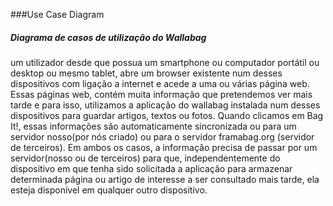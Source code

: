 ###Use Case Diagram 

##### Diagrama de casos de utilização do Wallabag



um utilizador desde que possua um smartphone ou computador portátil ou desktop ou mesmo tablet, abre um browser existente num desses 
dispositivos com ligação a internet e acede a uma ou várias página web. Essas páginas web, contém muita informação que pretendemos
ver mais tarde e para isso, utilizamos a aplicação do wallabag instalada num desses dispositivos para guardar artigos, textos ou fotos.
Quando clicamos em Bag It!, essas informações são automaticamente sincronizada ou para um servidor nosso(por nós criado) ou para o 
servidor framabag.org (servidor de terceiros). Em ambos os casos, a informação precisa de passar por um servidor(nosso ou de terceiros)
para que, independentemente do dispositivo em que tenha sido solicitada a aplicação para armazenar determinada página ou artigo de 
interesse a ser consultado mais tarde, ela esteja disponível em qualquer outro dispositivo.
